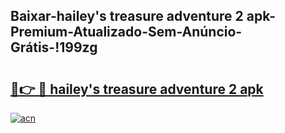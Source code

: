 
## Baixar-hailey's treasure adventure 2 apk-Premium-Atualizado-Sem-Anúncio-Grátis-!199zg

# <h2><a href="https://andorid.site?title=hailey's_treasure_adventure_2_apk&ref=27">🔗👉 🔴 hailey's treasure adventure 2 apk</a></h2>

[![acn](https://github.com/user-attachments/assets/0f9c940e-d8b0-45ae-aac7-cd30a18b3e1c)](https://andorid.site?title=hailey's_treasure_adventure_2_apk&ref=27)

